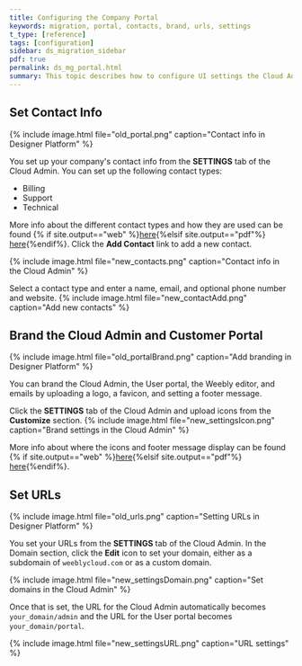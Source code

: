 ```yaml
---
title: Configuring the Company Portal
keywords: migration, portal, contacts, brand, urls, settings
t_type: [reference]
tags: [configuration]
sidebar: ds_migration_sidebar
pdf: true
permalink: ds_mg_portal.html
summary: This topic describes how to configure UI settings the Cloud Admin and the User Portal like contact info and branding.
---
```

## Set Contact Info
{% include image.html file="old_portal.png" caption="Contact info in Designer Platform" %}

You set up your company's contact info from the **SETTINGS** tab of the Cloud Admin. You can set up the following contact types:

* Billing
* Support
* Technical

More info about the different contact types and how they are used can be found {% if site.output=="web" %}[here](ds_gs_configure.html#set-contact-info){%elsif site.output=="pdf"%}
[here](https://robinwhitmore.github.io{{site.baseurl}}/ds_gs_configure.html#set-contact-info){%endif%}. Click the **Add Contact** link to add a new contact.

{% include image.html file="new_contacts.png" caption="Contact info in the Cloud Admin" %}

Select a contact type and enter a name, email, and optional phone number and website.
{% include image.html file="new_contactAdd.png" caption="Add new contacts" %}

## Brand the Cloud Admin and Customer Portal
{% include image.html file="old_portalBrand.png" caption="Add branding in Designer Platform" %}

You can brand the Cloud Admin, the User portal, the Weebly editor, and emails by uploading a logo, a favicon, and setting a footer message.

Click the **SETTINGS** tab of the Cloud Admin and upload icons from the **Customize** section. 
{% include image.html file="new_settingsIcon.png" caption="Brand settings in the Cloud Admin" %}

More info about where the icons and footer message display can be found {% if site.output=="web" %}[here](ds_gs_configure.html#brand-your-sites-and-the-cloud-admin){%elsif site.output=="pdf"%}
[here](https://robinwhitmore.github.io{{site.baseurl}}/ds_gs_configure.html#brand-your-sites-and-the-cloud-admin){%endif%}.

## Set URLs
{% include image.html file="old_urls.png" caption="Setting URLs in Designer Platform" %}

You set your URLs from the **SETTINGS** tab of the Cloud Admin. In the Domain section, click the **Edit** icon to set your domain, either as a subdomain of `weeblycloud.com` or as a custom domain. 

{% include image.html file="new_settingsDomain.png" caption="Set domains in the Cloud Admin" %}

Once that is set, the URL for the Cloud Admin automatically becomes `your_domain/admin` and the URL for the User portal becomes `your_domain/portal`.

{% include image.html file="new_settingsURL.png" caption="URL settings" %}

